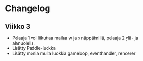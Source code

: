 # Changelog

## Viikko 3

- Pelaaja 1 voi liikuttaa mailaa w ja s näppäimillä, pelaaja 2 ylä- ja alanuolella.
- Lisätty Paddle-luokka
- Lisätty monia muita luokkia gameloop, eventhandler, renderer
